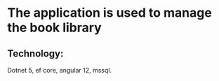 # The application is used to manage the book library
## Technology:
Dotnet 5, ef core, angular 12, mssql.
